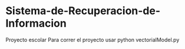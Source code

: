 # Sistema-de-Recuperacion-de-Informacion
Proyecto escolar
Para correr el proyecto usar python vectorialModel.py
